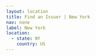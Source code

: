 ```yaml
---
layout: location
title: Find an Issuer | New York
nav: none
label: New York
location:
  - state: NY
    country: US
---
```

